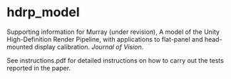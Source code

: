 # hdrp_model

Supporting information for Murray (under revision), A model of the Unity High-Definition Render Pipeline, with applications to flat-panel and head-mounted display calibration. _Journal of Vision_.

See instructions.pdf for detailed instructions on how to carry out the tests reported in the paper.

